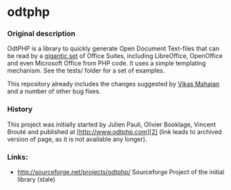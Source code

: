 odtphp
======

### Original description

OdtPHP is a library to quickly generate Open Document Text-files that can be read by a [gigantic set][3] of Office Suites, including LibreOffice, OpenOffice and even Microsoft Office from PHP code. It uses a simple templating mechanism.
See the tests/ folder for a set of examples.

This repository already includes the changes suggested by [Vikas Mahajan][1] and a number of other bug fixes.

### History

This project was initially started by Julien Pauli, Olivier Booklage, Vincent Brouté and published at [http://www.odtphp.com][2] (link leads to archived version of page, as it is not available any longer).

### Links:

* http://sourceforge.net/projects/odtphp/ Sourceforge Project of the initial library (stale)

[1]: http://vikasmahajan.wordpress.com/2010/12/09/odtphp-bug-solved/
[2]: https://web.archive.org/web/20120531095719/http://www.odtphp.com/index.php?i=home
[3]: https://en.wikipedia.org/wiki/OpenDocument_software#Text_documents_.28.odt.29